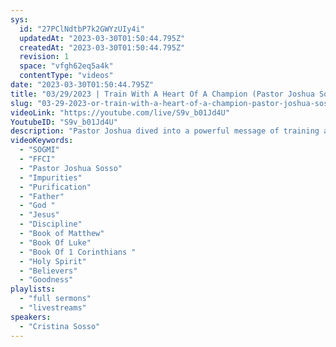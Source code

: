 ```yaml
---
sys:
  id: "27PClNdtbP7k2GWYzUIy4i"
  updatedAt: "2023-03-30T01:50:44.795Z"
  createdAt: "2023-03-30T01:50:44.795Z"
  revision: 1
  space: "vfgh62eq5a4k"
  contentType: "videos"
date: "2023-03-30T01:50:44.795Z"
title: "03/29/2023 | Train With A Heart Of A Champion (Pastor Joshua Sosso)"
slug: "03-29-2023-or-train-with-a-heart-of-a-champion-pastor-joshua-sosso"
videoLink: "https://youtube.com/live/S9v_b01Jd4U"
YoutubeID: "S9v_b01Jd4U"
description: "Pastor Joshua dived into a powerful message of training and obedience. Will be those believers who make decisions without consulting the Holy Spirit? The cold hard truth is that we can not afford to take any decision for granted, as believers it takes a certain amount of discipline, to keep our Father included into every area of our life. Do you think our Father is going to give authority to those who wouldn't include Him? We have the potential to affect thousands with a single decision, therefore we should be taking this training very very serious. Our Father has entrusted us with much, so we are held to a higher standards. Everyday you need to keep your eyes on our Father and His goodness, ask Him for guidance in every area of your life. You need to keep your Spirit fed, or it runs the risk of getting weak, which can lead to backsliding. We are to mature of Christ followers to allow ourselves to look back to the old ways, just because something did not got our way, or it feels too tough. Our Father will not allow us to be pushed beyond what we can handle. (1 Corinthians 10:13)\nOur Father has told us that we are in a time of purification, this means we will be tested and broken to remove any impurities, we are training to be everlasting champions. Unlike an Olympic athlete who trains for gold that is temporary, we will train for gold that lasts for eternity. This sermon was released at Freedom Fellowship Church International on March 29, 2023 by Pastor Joshua Sosso\n"
videoKeywords:
  - "SOGMI"
  - "FFCI"
  - "Pastor Joshua Sosso"
  - "Impurities"
  - "Purification"
  - "Father"
  - "God "
  - "Jesus"
  - "Discipline"
  - "Book of Matthew"
  - "Book Of Luke"
  - "Book Of 1 Corinthians "
  - "Holy Spirit"
  - "Believers"
  - "Goodness"
playlists:
  - "full sermons"
  - "livestreams"
speakers:
  - "Cristina Sosso"
---
```

